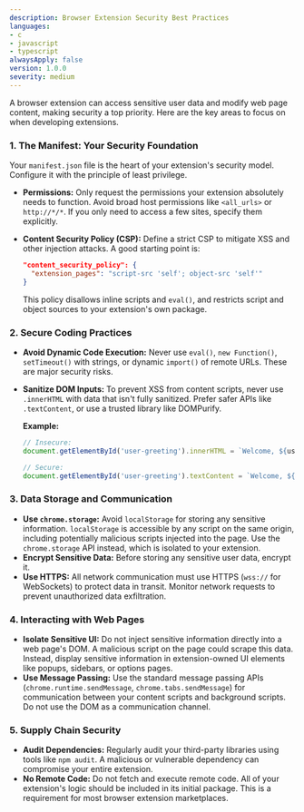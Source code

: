 ```yaml
---
description: Browser Extension Security Best Practices
languages:
- c
- javascript
- typescript
alwaysApply: false
version: 1.0.0
severity: medium
---
```


A browser extension can access sensitive user data and modify web page content, making security a top priority. Here are the key areas to focus on when developing extensions.

### 1. The Manifest: Your Security Foundation

Your `manifest.json` file is the heart of your extension's security model. Configure it with the principle of least privilege.

*   **Permissions:** Only request the permissions your extension absolutely needs to function. Avoid broad host permissions like `<all_urls>` or `http://*/*`. If you only need to access a few sites, specify them explicitly.
*   **Content Security Policy (CSP):** Define a strict CSP to mitigate XSS and other injection attacks. A good starting point is:

    ```json
    "content_security_policy": {
      "extension_pages": "script-src 'self'; object-src 'self'"
    }
    ```

    This policy disallows inline scripts and `eval()`, and restricts script and object sources to your extension's own package.

### 2. Secure Coding Practices

*   **Avoid Dynamic Code Execution:** Never use `eval()`, `new Function()`, `setTimeout()` with strings, or dynamic `import()` of remote URLs. These are major security risks.

*   **Sanitize DOM Inputs:** To prevent XSS from content scripts, never use `.innerHTML` with data that isn't fully sanitized. Prefer safer APIs like `.textContent`, or use a trusted library like DOMPurify.

    **Example:**
    ```javascript
    // Insecure:
    document.getElementById('user-greeting').innerHTML = `Welcome, ${userInput}!`;

    // Secure:
    document.getElementById('user-greeting').textContent = `Welcome, ${userInput}!`;
    ```

### 3. Data Storage and Communication

*   **Use `chrome.storage`:** Avoid `localStorage` for storing any sensitive information. `localStorage` is accessible by any script on the same origin, including potentially malicious scripts injected into the page. Use the `chrome.storage` API instead, which is isolated to your extension.
*   **Encrypt Sensitive Data:** Before storing any sensitive user data, encrypt it.
*   **Use HTTPS:** All network communication must use HTTPS (`wss://` for WebSockets) to protect data in transit. Monitor network requests to prevent unauthorized data exfiltration.

### 4. Interacting with Web Pages

*   **Isolate Sensitive UI:** Do not inject sensitive information directly into a web page's DOM. A malicious script on the page could scrape this data. Instead, display sensitive information in extension-owned UI elements like popups, sidebars, or options pages.
*   **Use Message Passing:** Use the standard message passing APIs (`chrome.runtime.sendMessage`, `chrome.tabs.sendMessage`) for communication between your content scripts and background scripts. Do not use the DOM as a communication channel.

### 5. Supply Chain Security

*   **Audit Dependencies:** Regularly audit your third-party libraries using tools like `npm audit`. A malicious or vulnerable dependency can compromise your entire extension.
*   **No Remote Code:** Do not fetch and execute remote code. All of your extension's logic should be included in its initial package. This is a requirement for most browser extension marketplaces.